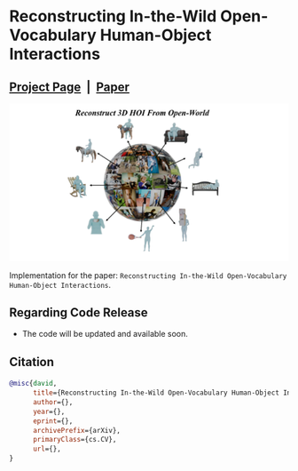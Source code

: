 # Reconstructing In-the-Wild Open-Vocabulary Human-Object Interactions



## [Project Page](https://wenboran2002.github.io/3dhoi/) &nbsp;|&nbsp; [Paper](https://arxiv.org/) 

![demo.png](./assets/teaser.png)

Implementation for the paper: `Reconstructing In-the-Wild Open-Vocabulary Human-Object Interactions`.

## Regarding Code Release
- The code will be updated and available soon.
<!-- ## News -->

## Citation
```bibtex
@misc{david,
      title={Reconstructing In-the-Wild Open-Vocabulary Human-Object Interactions}, 
      author={},
      year={},
      eprint={},
      archivePrefix={arXiv},
      primaryClass={cs.CV},
      url={}, 
}
```
